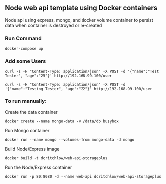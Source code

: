## Node web api template using Docker containers

Node api using express, mongo, and docker volume container to persist data when container is destroyed or re-created

### Run Command
```
docker-compose up
```

### Add some Users
```
curl -s -H "Content-Type: application/json" -X POST -d '{"name":"Test Tester", "age":"25"}' http://192.168.99.100/user
```
```
curl -s -H "Content-Type: application/json" -X POST -d '{"name":"Testing Tester", "age":"22"}' http://192.168.99.100/user
```

### To run manually:

Create the data container
```
docker create --name mongo-data -v /data/db busybox
```
Run Mongo container
```
docker run --name mongo --volumes-from mongo-data -d mongo
```
Build Node/Express image
```
docker build -t dcritchlow/web-api-storageplus
```
Run the Node/Express container
```
docker run -p 80:8080 -d --name web-api dcritchlow/web-api-storageplus
```